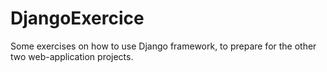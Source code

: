 # DjangoExercice

Some exercises on how to use Django framework, to prepare for the other two web-application projects.
